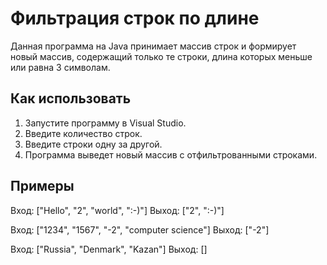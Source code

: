 # Фильтрация строк по длине

Данная программа на Java принимает массив строк и формирует новый массив, содержащий только те строки, длина которых меньше или равна 3 символам.

## Как использовать

1. Запустите программу в Visual Studio.
2. Введите количество строк.
3. Введите строки одну за другой.
4. Программа выведет новый массив с отфильтрованными строками.

## Примеры

Вход: ["Hello", "2", "world", ":-)"]
Выход: ["2", ":-)"]

Вход: ["1234", "1567", "-2", "computer science"]
Выход: ["-2"]

Вход: ["Russia", "Denmark", "Kazan"]
Выход: []